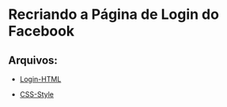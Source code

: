 # Recriando a Página de Login do Facebook

## Arquivos:

- [Login-HTML](./html/login.html)

- [CSS-Style](./styles/style.css)